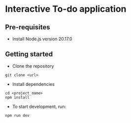 # Interactive To-do application

## Pre-requisites

-  Install Node.js version 20.17.0

## Getting started

-  Clone the repository

```
git clone <url>
```

-  Install dependencies

```
cd <project_name>
npm install
```

-  To start development, run:

```
npm run dev
```

